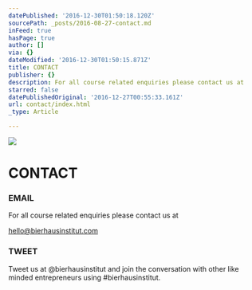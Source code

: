 ```yaml
---
datePublished: '2016-12-30T01:50:18.120Z'
sourcePath: _posts/2016-08-27-contact.md
inFeed: true
hasPage: true
author: []
via: {}
dateModified: '2016-12-30T01:50:15.871Z'
title: CONTACT
publisher: {}
description: For all course related enquiries please contact us at
starred: false
datePublishedOriginal: '2016-12-27T00:55:33.161Z'
url: contact/index.html
_type: Article

---
```

![](https://the-grid-user-content.s3-us-west-2.amazonaws.com/35e99e48-3a45-4f13-b792-f75d481b8abb.jpg)

# CONTACT

### EMAIL

For all course related enquiries please contact us at

hello@bierhausinstitut.com

### TWEET

Tweet us at @bierhausinstitut and join the conversation with other like minded entrepreneurs using \#bierhausinstitut.